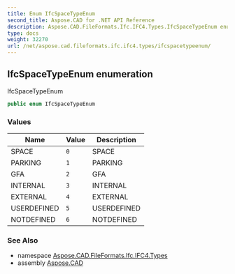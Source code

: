 ```yaml
---
title: Enum IfcSpaceTypeEnum
second_title: Aspose.CAD for .NET API Reference
description: Aspose.CAD.FileFormats.Ifc.IFC4.Types.IfcSpaceTypeEnum enum. IfcSpaceTypeEnum
type: docs
weight: 32270
url: /net/aspose.cad.fileformats.ifc.ifc4.types/ifcspacetypeenum/
---
```

## IfcSpaceTypeEnum enumeration

IfcSpaceTypeEnum

```csharp
public enum IfcSpaceTypeEnum
```

### Values

| Name | Value | Description |
| --- | --- | --- |
| SPACE | `0` | SPACE |
| PARKING | `1` | PARKING |
| GFA | `2` | GFA |
| INTERNAL | `3` | INTERNAL |
| EXTERNAL | `4` | EXTERNAL |
| USERDEFINED | `5` | USERDEFINED |
| NOTDEFINED | `6` | NOTDEFINED |

### See Also

* namespace [Aspose.CAD.FileFormats.Ifc.IFC4.Types](../../aspose.cad.fileformats.ifc.ifc4.types/)
* assembly [Aspose.CAD](../../)



